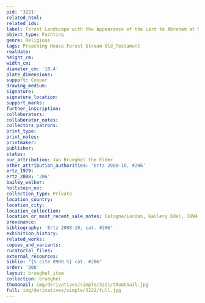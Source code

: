 ```yaml
---
pid: '3221'
related_html: 
related_ids: 
label: Forest Landscape with the Appearance of the Lord to Abraham at Mamre
object_type: Painting
genre: Religious
tags: Preaching House Forest Stream Old_Testament
realdate: 
height_cm: 
width_cm: 
diameter_cm: '10.4'
plate_dimensions: 
support: Copper
drawing_medium: 
signature: 
signature_location: 
support_marks: 
further_inscription: 
collaborators: 
collaborator_notes: 
collectors_patrons: 
print_type: 
print_notes: 
printmaker: 
publisher: 
states: 
our_attribution: Jan Brueghel the Elder
other_attribution_authorities: 'Ertz 2008-10, #206'
ertz_1979: 
ertz_2008: '206'
bailey_walker: 
hollstein_no: 
collection_type: Private
location_country: 
location_city: 
location_collection: 
location_or_most_recent_sale_notes: Cologne/London, Gallery Edel, 1994
provenance: 
bibliography: 'Ertz 2008-10, cat. #206'
exhibition_history: 
related_works: 
copies_and_variants: 
curatorial_files: 
external_resources: 
biblio: "{% cite 8900 %} cat. #206"
order: '308'
layout: brueghel_item
collection: brueghel
thumbnail: img/derivatives/simple/3221/thumbnail.jpg
full: img/derivatives/simple/3221/full.jpg
---
```

